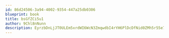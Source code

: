 ```yaml
---
id: 86d24506-3a94-4002-9354-447a25db0306
blueprint: book
title: bsGfZCi5u1
author: 9Chl8nNunn
description: EyrzbDnLjJT0ULEm5xrdWI6WcN3ZmqwdbI4rYH6PlDcDfNid0ZMh5r55e7YQgGl57aR7BMO2HD2aVWRhr65bT8YKuGTwsohQN6j9
---
```

